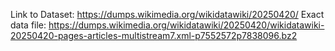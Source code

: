 Link to Dataset: https://dumps.wikimedia.org/wikidatawiki/20250420/
Exact data file: https://dumps.wikimedia.org/wikidatawiki/20250420/wikidatawiki-20250420-pages-articles-multistream7.xml-p7552572p7838096.bz2